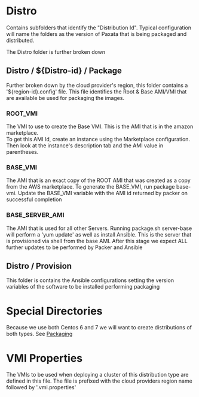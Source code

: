 

# Distro

Contains subfolders that identify the "Distribution Id".  Typical configuration will name the folders as the version of Paxata that is being packaged and distributed.

The Distro folder is further broken down

## Distro / ${Distro-id} / Package

Further broken down by the cloud provider's region, this folder contains a '${region-id}.config' file.  This file identifies the Root & Base AMI/VMI that are available be used for packaging the images.

### ROOT_VMI

The VMI to use to create the Base VMI. This is the AMI that is in the amazon marketplace.  
To get this AMI Id, create an instance using the Marketplace configuration. Then look at the instance's description tab and the AMI value in parentheses.

### BASE_VMI

The AMI that is an exact copy of the ROOT AMI that was created as a copy from the AWS marketplace.
To generate the BASE_VMI, run package base-vmi.  Update the BASE_VMI variable with the AMI id returned by packer on successful completion

### BASE_SERVER_AMI

The AMI that is used for all other Servers.  Running package.sh server-base will perform a 'yum update' as well as install Ansible.
This is the server that is provisioned via shell from the base AMI. After this stage we expect ALL further updates to be performed by Packer and Ansible

## Distro / Provision

This folder is contains the Ansible configurations setting the version variables of the software to be installed performing packaging

# Special Directories

Because we use both Centos 6 and 7 we will want to create distributions of both types.  See [Packaging](../../package/README.md)

# VMI Properties

The VMIs to be used when deploying a cluster of this distribution type are defined in this file.  The file is prefixed with the cloud providers region name followed by '.vmi.properties'
